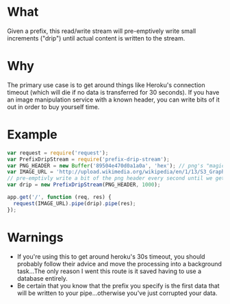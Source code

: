 # What
Given a prefix, this read/write stream will pre-emptively write small increments ("drip") until actual content is written to the stream.

# Why
The primary use case is to get around things like Heroku's connection timeout (which will die if no data is transferred for 30 seconds). If you have an image manipulation service with a known header, you can write bits of it out in order to buy yourself time.

# Example
```js
var request = require('request');
var PrefixDripStream = require('prefix-drip-stream');
var PNG_HEADER = new Buffer('89504e470d0a1a0a', 'hex'); // png's "magic number"
var IMAGE_URL = 'http://upload.wikimedia.org/wikipedia/en/1/13/S3_Graphics_Logo.png';
// pre-emptivly write a bit of the png header every second until we get actual data
var drip = new PrefixDripStream(PNG_HEADER, 1000);

app.get('/', function (req, res) {
  request(IMAGE_URL).pipe(drip).pipe(res);
});
```

# Warnings
- If you're using this to get around heroku's 30s timeout, you should probably follow their advice and move the processing into a background task...The only reason I went this route is it saved having to use a database entirely.
- Be certain that you know that the prefix you specify is the first data that will be written to your pipe...otherwise you've just corrupted your data.
